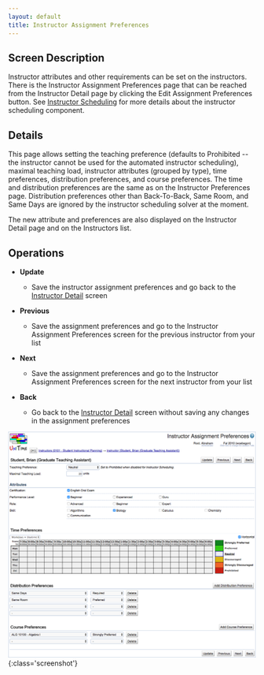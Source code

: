```yaml
---
layout: default
title: Instructor Assignment Preferences
---
```



## Screen Description

Instructor attributes and other requirements can be set on the instructors. There is the Instructor Assignment Preferences page that can be reached from the Instructor Detail page by clicking the Edit Assignment Preferences button. See [Instructor Scheduling](instructor-scheduling) for more details about the instructor scheduling component.

## Details

This page allows setting the teaching preference (defaults to Prohibited -- the instructor cannot be used for the automated instructor scheduling), maximal teaching load, instructor attributes (grouped by type), time preferences, distribution preferences, and course preferences. The time and distribution preferences are the same as on the Instructor Preferences page. Distribution preferences other than Back-To-Back, Same Room, and Same Days are ignored by the instructor scheduling solver at the moment.

The new attribute and preferences are also displayed on the Instructor Detail page and on the Instructors list.

## Operations

* **Update**
	* Save the instructor assignment preferences and go back to the [Instructor Detail](http://help42.unitime.org/Instructor_Detail) screen

* **Previous**
	* Save the assignment preferences and go to the Instructor Assignment Preferences screen for the previous instructor from your list

* **Next** 
	* Save the assignment preferences and go to the Instructor Assignment Preferences screen for the next instructor from your list

* **Back**
	* Go back to the [Instructor Detail](http://help42.unitime.org/Instructor_Detail) screen without saving any changes in the assignment preferences


![Instructor Assignment Preferences](images/instructor-assignment-preferences-1.png){:class='screenshot'}
